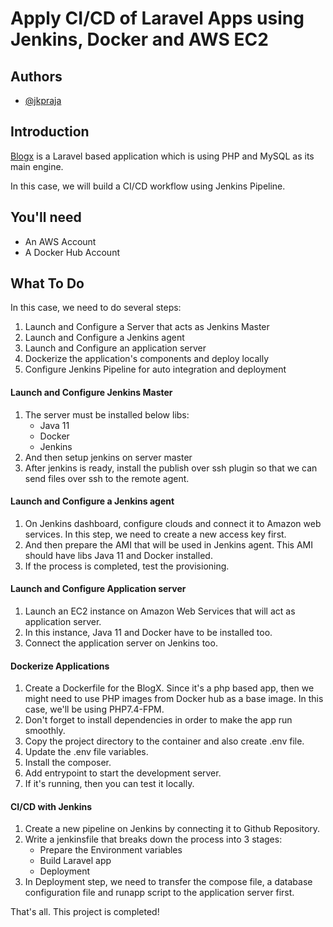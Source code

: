 # Apply CI/CD of Laravel Apps using Jenkins, Docker and AWS EC2




## Authors

- [@jkpraja](https://www.github.com/octokatherine)


## Introduction
[Blogx](https://github.com/sdcilsy/blogx) is a Laravel based application which is using PHP and MySQL as its main engine. 
 
In this case, we will build a CI/CD workflow using Jenkins Pipeline.

## You'll need
- An AWS Account
- A Docker Hub Account
## What To Do
In this case, we need to do several steps:
1. Launch and Configure a Server that acts as Jenkins Master
2. Launch and Configure a Jenkins agent
3. Launch and Configure an application server
4. Dockerize the application's components and deploy locally
5. Configure Jenkins Pipeline for auto integration and deployment

#### Launch and Configure Jenkins Master
1. The server must be installed below libs:
    - Java 11
    - Docker
    - Jenkins
2. And then setup jenkins on server master
3. After jenkins is ready, install the publish over ssh plugin so that we can send files over ssh to the remote agent.


#### Launch and Configure a Jenkins agent
1. On Jenkins dashboard, configure clouds and connect it to Amazon web services. In this step, we need to create a new access key first.
2. And then prepare the AMI that will be used in Jenkins agent. This AMI should have libs Java 11 and Docker installed.
3. If the process is completed, test the provisioning.

#### Launch and Configure Application server
1. Launch an EC2 instance on Amazon Web Services that will act as application server.
2. In this instance, Java 11 and Docker have to be installed too.
3. Connect the application server on Jenkins too.


#### Dockerize Applications
1. Create a Dockerfile for the BlogX. Since it's a php based app, then we might need to use PHP images from Docker hub as a base image. In this case, we'll be using PHP7.4-FPM.
2. Don't forget to install dependencies in order to make the app run smoothly.
3. Copy the project directory to the container and also create .env file.
4. Update the .env file variables.
5. Install the composer.
6. Add entrypoint to start the development server.
7. If it's running, then you can test it locally.

#### CI/CD with Jenkins
1. Create a new pipeline on Jenkins by connecting it to Github Repository.
2. Write a jenkinsfile that breaks down the process into 3 stages:
    - Prepare the Environment variables
    - Build Laravel app
    - Deployment
3. In Deployment step, we need to transfer the compose file, a database configuration file and runapp script to the application server first.


That's all. This project is completed!
